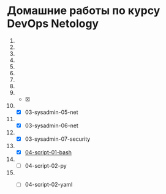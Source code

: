 # Домашние работы по курсу DevOps Netology
1.  
2.
3.
4.
5.
6.
7.
8.
9. - [x] 
10. - [x] 03-sysadmin-05-net
11. - [x] 03-sysadmin-06-net
12. - [x] 03-sysadmin-07-security
13. - [x] [04-script-01-bash](https://github.com/Ecriptor/devops-netology/tree/master/homework/04-script-01-bash)
14. - [ ] 04-script-02-py
15. - [ ] 04-script-02-yaml

